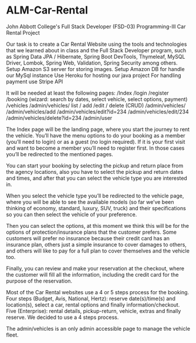 # ALM-Car-Rental
John Abbott College's Full Stack Developer (FSD-03) Programming-III Car Rental Project

Our task is to create a Car Rental Website using the tools and technologies that we learned about in class and the Full Stack Developer program, such as Spring Data JPA / Hibernate, Spring Boot DevTools, Thymeleaf, MySQL Driver, Lombok, Spring Web, Validation, Spring Security among others.
Setup Amazon S3 server for storing images.
Setup Amazon DB for handle our MySql instance
Use Heroku for hosting our java project
For handling payment use Stripe API

It will be needed at least the following pages:
/Index
/login
/register
/booking (wizard: search by dates, select vehicle, select options, payment)
/vehicles
/admin/vehicles/  list / add /edit / delete (CRUD)
/admin/vehicles/
/admin/vehicles/add
/admin/vehicles/edit?id=234     /admin/vehicles/edit/234
/admin/vehicles/delete?id=234
/admin/user

The Index page will be the landing page, where you start the journey to rent the vehicle. You’ll have the menu options to do your booking as a member (you’ll need to login) or as a guest (no login required). If it is your first visit and want to become a member you’ll need to register first. In those cases you’ll be redirected to the mentioned pages.

You can start your booking by selecting the pickup and return place from the agency locations, also you have to select the pickup and return dates and times, and after that you can select the vehicle type you are interested in. 

When you select the vehicle type you’ll be redirected to the vehicle page, where you will be able to see the available models (so far we’ve been thinking of economy, standard, luxury, SUV, truck) and their specifications so you can then select the vehicle of your preference. 
	
Then you can select the options, at this moment we think this will be for the options of protection/insurance plans that the customer prefers. Some customers will prefer no insurance because their credit card has an insurance plan, others just a simple insurance to cover damages to others, and others will like to pay for a full plan to cover themselves and the vehicle too.

Finally, you can review and make your reservation at the checkout, where the customer will fill all the information, including the credit card for the purpose of the reservation. 

Most of the Car Rental websites use a 4 or 5 steps process for the booking. Four steps (Budget, Avis, National, Hertz): reserve date(s)/time(s) and location(s), select a car, rental options and finally information/checkout. Five (Enterprise): rental details, pickup-return, vehicle, extras and finally reserve. We decided to use a 4 steps process.

The admin/vehicles is an only admin accessible page to manage the vehicle fleet.
